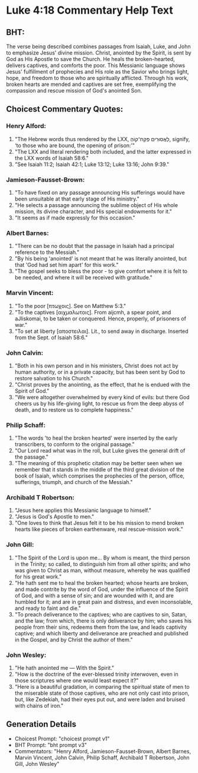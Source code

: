 # Luke 4:18 Commentary Help Text

## BHT:
The verse being described combines passages from Isaiah, Luke, and John to emphasize Jesus' divine mission. Christ, anointed by the Spirit, is sent by God as His Apostle to save the Church. He heals the broken-hearted, delivers captives, and comforts the poor. This Messianic language shows Jesus' fulfillment of prophecies and His role as the Savior who brings light, hope, and freedom to those who are spiritually afflicted. Through his work, broken hearts are mended and captives are set free, exemplifying the compassion and rescue mission of God's anointed Son.

## Choicest Commentary Quotes:
### Henry Alford:
1. "The Hebrew words thus rendered by the LXX, לַאֲסוּרִים פְּקַח־קוֹהַ, signify, ‘to those who are bound, the opening of prison:’"
2. "The LXX and literal rendering both included, and the latter expressed in the LXX words of Isaiah 58:6."
3. "See Isaiah 11:2; Isaiah 42:1; Luke 13:12; Luke 13:16; John 9:39."

### Jamieson-Fausset-Brown:
1. "To have fixed on any passage announcing His sufferings would have been unsuitable at that early stage of His ministry."
2. "He selects a passage announcing the sublime object of His whole mission, its divine character, and His special endowments for it."
3. "It seems as if made expressly for this occasion."

### Albert Barnes:
1. "There can be no doubt that the passage in Isaiah had a principal reference to the Messiah."
2. "By his being 'anointed' is not meant that he was literally anointed, but that 'God had set him apart' for this work."
3. "The gospel seeks to bless the poor - to give comfort where it is felt to be needed, and where it will be received with gratitude."

### Marvin Vincent:
1. "To the poor [πτωχοις]. See on Matthew 5:3." 
2. "To the captives [αιχμαλωτοις]. From aijcmh, a spear point, and aJliskomai, to be taken or conquered. Hence, properly, of prisoners of war." 
3. "To set at liberty [αποστειλαι]. Lit., to send away in discharge. Inserted from the Sept. of Isaiah 58:6."

### John Calvin:
1. "Both in his own person and in his ministers, Christ does not act by human authority, or in a private capacity, but has been sent by God to restore salvation to his Church."
2. "Christ proves by the anointing, as the effect, that he is endued with the Spirit of God."
3. "We were altogether overwhelmed by every kind of evils: but there God cheers us by his life-giving light, to rescue us from the deep abyss of death, and to restore us to complete happiness."

### Philip Schaff:
1. "The words 'to heal the broken hearted' were inserted by the early transcribers, to conform to the original passage." 
2. "Our Lord read what was in the roll, but Luke gives the general drift of the passage." 
3. "The meaning of this prophetic citation may be better seen when we remember that it stands in the middle of the third great division of the book of Isaiah, which comprises the prophecies of the person, office, sufferings, triumph, and church of the Messiah."

### Archibald T Robertson:
1. "Jesus here applies this Messianic language to himself."
2. "Jesus is God's Apostle to men."
3. "One loves to think that Jesus felt it to be his mission to mend broken hearts like pieces of broken earthenware, real rescue-mission work."

### John Gill:
1. "The Spirit of the Lord is upon me... By whom is meant, the third person in the Trinity; so called, to distinguish him from all other spirits; and who was given to Christ as man, without measure, whereby he was qualified for his great work."
2. "He hath sent me to heal the broken hearted; whose hearts are broken, and made contrite by the word of God, under the influence of the Spirit of God, and with a sense of sin; and are wounded with it, and are humbled for it; and are in great pain and distress, and even inconsolable, and ready to faint and die."
3. "To preach deliverance to the captives; who are captives to sin, Satan, and the law; from which, there is only deliverance by him; who saves his people from their sins, redeems them from the law, and leads captivity captive; and which liberty and deliverance are preached and published in the Gospel, and by Christ the author of them."

### John Wesley:
1. "He hath anointed me — With the Spirit." 
2. "How is the doctrine of the ever-blessed trinity interwoven, even in those scriptures where one would least expect it?"
3. "Here is a beautiful gradation, in comparing the spiritual state of men to the miserable state of those captives, who are not only cast into prison, but, like Zedekiah, had their eyes put out, and were laden and bruised with chains of iron."


## Generation Details
- Choicest Prompt: "choicest prompt v1"
- BHT Prompt: "bht prompt v3"
- Commentators: "Henry Alford, Jamieson-Fausset-Brown, Albert Barnes, Marvin Vincent, John Calvin, Philip Schaff, Archibald T Robertson, John Gill, John Wesley"

